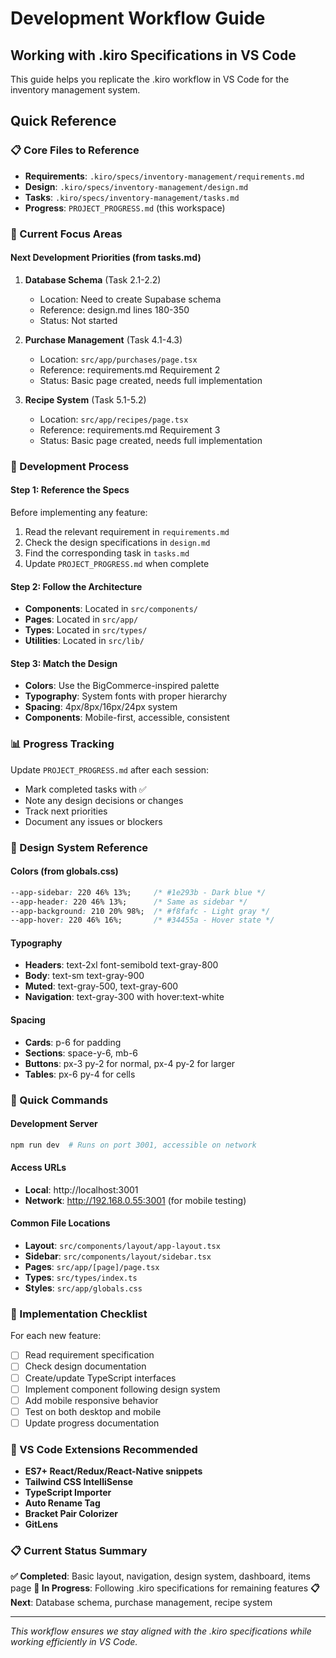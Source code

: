 # Development Workflow Guide

## Working with .kiro Specifications in VS Code

This guide helps you replicate the .kiro workflow in VS Code for the inventory management system.

## Quick Reference

### 📋 Core Files to Reference
- **Requirements**: `.kiro/specs/inventory-management/requirements.md`
- **Design**: `.kiro/specs/inventory-management/design.md`
- **Tasks**: `.kiro/specs/inventory-management/tasks.md`
- **Progress**: `PROJECT_PROGRESS.md` (this workspace)

### 🎯 Current Focus Areas

#### Next Development Priorities (from tasks.md)
1. **Database Schema** (Task 2.1-2.2)
   - Location: Need to create Supabase schema
   - Reference: design.md lines 180-350
   - Status: Not started

2. **Purchase Management** (Task 4.1-4.3)
   - Location: `src/app/purchases/page.tsx`
   - Reference: requirements.md Requirement 2
   - Status: Basic page created, needs full implementation

3. **Recipe System** (Task 5.1-5.2)
   - Location: `src/app/recipes/page.tsx`
   - Reference: requirements.md Requirement 3
   - Status: Basic page created, needs full implementation

### 🔄 Development Process

#### Step 1: Reference the Specs
Before implementing any feature:
1. Read the relevant requirement in `requirements.md`
2. Check the design specifications in `design.md`
3. Find the corresponding task in `tasks.md`
4. Update `PROJECT_PROGRESS.md` when complete

#### Step 2: Follow the Architecture
- **Components**: Located in `src/components/`
- **Pages**: Located in `src/app/`
- **Types**: Located in `src/types/`
- **Utilities**: Located in `src/lib/`

#### Step 3: Match the Design
- **Colors**: Use the BigCommerce-inspired palette
- **Typography**: System fonts with proper hierarchy
- **Spacing**: 4px/8px/16px/24px system
- **Components**: Mobile-first, accessible, consistent

### 📊 Progress Tracking

Update `PROJECT_PROGRESS.md` after each session:
- Mark completed tasks with ✅
- Note any design decisions or changes
- Track next priorities
- Document any issues or blockers

### 🎨 Design System Reference

#### Colors (from globals.css)
```css
--app-sidebar: 220 46% 13%;     /* #1e293b - Dark blue */
--app-header: 220 46% 13%;      /* Same as sidebar */
--app-background: 210 20% 98%;  /* #f8fafc - Light gray */
--app-hover: 220 46% 16%;       /* #34455a - Hover state */
```

#### Typography
- **Headers**: text-2xl font-semibold text-gray-800
- **Body**: text-sm text-gray-900
- **Muted**: text-gray-500, text-gray-600
- **Navigation**: text-gray-300 with hover:text-white

#### Spacing
- **Cards**: p-6 for padding
- **Sections**: space-y-6, mb-6
- **Buttons**: px-3 py-2 for normal, px-4 py-2 for larger
- **Tables**: px-6 py-4 for cells

### 🚀 Quick Commands

#### Development Server
```bash
npm run dev  # Runs on port 3001, accessible on network
```

#### Access URLs
- **Local**: http://localhost:3001
- **Network**: http://192.168.0.55:3001 (for mobile testing)

#### Common File Locations
- **Layout**: `src/components/layout/app-layout.tsx`
- **Sidebar**: `src/components/layout/sidebar.tsx`
- **Pages**: `src/app/[page]/page.tsx`
- **Types**: `src/types/index.ts`
- **Styles**: `src/app/globals.css`

### 📝 Implementation Checklist

For each new feature:
- [ ] Read requirement specification
- [ ] Check design documentation
- [ ] Create/update TypeScript interfaces
- [ ] Implement component following design system
- [ ] Add mobile responsive behavior
- [ ] Test on both desktop and mobile
- [ ] Update progress documentation

### 🔧 VS Code Extensions Recommended
- **ES7+ React/Redux/React-Native snippets**
- **Tailwind CSS IntelliSense**
- **TypeScript Importer**
- **Auto Rename Tag**
- **Bracket Pair Colorizer**
- **GitLens**

### 📋 Current Status Summary

**✅ Completed**: Basic layout, navigation, design system, dashboard, items page
**🚧 In Progress**: Following .kiro specifications for remaining features
**📋 Next**: Database schema, purchase management, recipe system

---

*This workflow ensures we stay aligned with the .kiro specifications while working efficiently in VS Code.*
